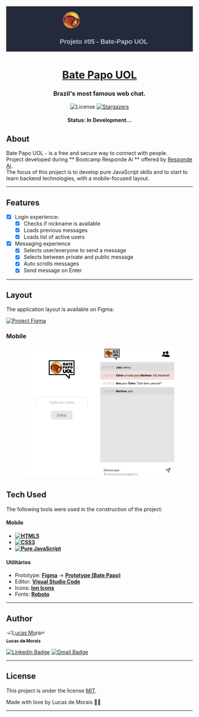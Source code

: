 <h1 align="center">
    <img alt="BatePapo" title="#BatePapoUOL" src="assets/banner.png" />
</h1>

<h1 align="center">
    <a href="#">Bate Papo UOL</a>
</h1>

<h3 align="center">
    Brazil's most famous web chat.
</h3>

<p align="center">  
   <img alt="License" src="https://img.shields.io/github/license/lucasmoraismt/projeto-batepapouol">
   <a href="https://github.com/">
    <img alt="Stargazers" src="https://img.shields.io/github/stars/lucasmoraismt/projeto-batepapouol">
  </a>
</p>

<h4 align="center"> 
	 Status: In Development...
</h4>

## About

Bate Papo UOL - is a free and secure way to connect with people. <br>
Project developed during ** Bootcamp Responde Aí ** offered by [Responde Aí](https://www.respondeai.com.br/). <br>
The focus of this project is to develop pure JavaScript skills and to start to learn backend technologies, with a mobile-focused layout.

---

## Features

- [x] Login experience:
   - [x] Checks if nickname is available
   - [x] Loads previous messages
   - [x] Loads list of active users

- [x] Messaging experience
   - [x] Selects user/everyone to send a message
   - [x] Selects between private and public message
   - [x] Auto scrolls messages
   - [x] Send message on Enter

---

## Layout

The application layout is available on Figma:

<a href="https://www.figma.com/file/eviXSw3MnQVphvpalRT78c/Chat-UOL?node-id=0%3A1">
  <img alt="Project Figma" src="https://img.shields.io/badge/Figma-F24E1E?style=for-the-badge&logo=figma&logoColor=white">
</a>


### Mobile

<p align="center">
  <img alt="Login" title="#BatePapo" src="./assets/login.png" width="200px">

  <img alt="Chat" title="#BatePapo" src="assets/chat.png" width="200px">
</p>

## Tech Used

The following tools were used in the construction of the project:

#### **Mobile**

-   **[![HTML5](https://img.shields.io/badge/HTML5-E34F26?style=for-the-badge&logo=html5&logoColor=white)](https://html5.org/)**
-   **[![CSS3](https://img.shields.io/badge/CSS3-1572B6?style=for-the-badge&logo=css3&logoColor=white)](https://www.w3.org/Style/CSS/Overview.en.html)**
-   **[![Pure JavaScript](https://img.shields.io/badge/JavaScript-F7DF1E?style=for-the-badge&logo=javascript&logoColor=black)](https://www.javascript.com/)**

#### **Utilitários**

-   Prototype:  **[Figma](https://www.figma.com/)**  →  **[Prototype (Bate Papo)](https://www.figma.com/file/eviXSw3MnQVphvpalRT78c/Chat-UOL?node-id=0%3A1)**
-   Editor:  **[Visual Studio Code](https://code.visualstudio.com/)**
-   Icons:  **[Ion Icons](https://ionicons.com/)**
-   Fonts:  **[Roboto](https://fonts.google.com/specimen/Roboto)**


---

## Author

<a style="border-radius: 50%;" width="100px;" href="https://user-images.githubusercontent.com/31478895/114489151-08aa5d00-9be9-11eb-9d42-1ff1f1e85b6f.jpg">
 <img style="border-radius: 50%;" src="https://avatars.githubusercontent.com/u/31478895?s=400&u=42f732bb139de94096939fe3a36d2423d1bc9550&v=4" width="100px;" alt="Lucas Morais"/>
 <br />
 <sub><b>Lucas de Morais</b></sub></a>
 <br />

[![Linkedin Badge](https://img.shields.io/badge/LinkedIn-0077B5?style=for-the-badge&logo=linkedin&logoColor=white)](https://www.linkedin.com/in/lucasmoraismt/) 
[![Gmail Badge](https://img.shields.io/badge/Gmail-D14836?style=for-the-badge&logo=gmail&logoColor=white)](mailto:lucasmoraismt@gmail.com)

---

## License

This project is under the license [MIT](./LICENSE).

Made with love by Lucas de Morais 👋🏽

---

